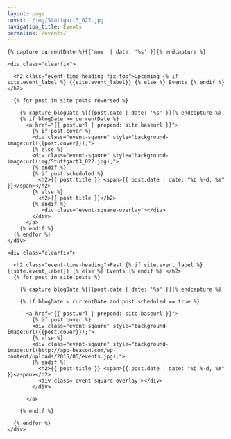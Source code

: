 ```yaml
---
layout: page
cover: '/img/Stuttgart3_022.jpg'
navigation_title: Events
permalink: /events/
---
```



<div class="home">

    {% capture currentDate %}{{'now' | date: '%s' }}{% endcapture %}

    <div class="clearfix">

      <h2 class="event-time-heading fix-top">Upcoming {% if site.event_label %} {{site.event_label}} {% else %} Events {% endif %} </h2>

      {% for post in site.posts reversed %}

        {% capture blogDate %}{{post.date | date: '%s' }}{% endcapture %}
        {% if blogDate >= currentDate %}
          <a href="{{ post.url | prepend: site.baseurl }}">
            {% if post.cover %}
            <div class="event-sqaure" style="background-image:url({{post.cover}});">
            {% else %}
            <div class="event-sqaure" style="background-image:url(img/Stuttgart3_022.jpg);">
            {% endif %}
            {% if post.scheduled %}
              <h2>{{ post.title }} <span>{{ post.date | date: "%b %-d, %Y" }}</span></h2>
            {% else %}
              <h2>{{ post.title }}</h2>
            {% endif %}
               <div class='event-square-overlay'></div>
            </div>
          </a>
        {% endif %}
      {% endfor %}
    </div>

    <div class="clearfix">

      <h2 class="event-time-heading">Past {% if site.event_label %} {{site.event_label}} {% else %} Events {% endif %} </h2>
      {% for post in site.posts %}

        {% capture blogDate %}{{post.date | date: '%s' }}{% endcapture %}

        {% if blogDate < currentDate and post.scheduled == true %}

          <a href="{{ post.url | prepend: site.baseurl }}">
            {% if post.cover %}
            <div class="event-sqaure" style="background-image:url({{post.cover}});">
            {% else %}
            <div class="event-sqaure" style="background-image:url(http://app-beacon.com/wp-content/uploads/2015/05/events.jpg);">
            {% endif %}
              <h2>{{ post.title }} <span>{{ post.date | date: "%b %-d, %Y" }}</span></h2>
              <div class='event-square-overlay'></div>
            </div>

          </a>

        {% endif %}

      {% endfor %}
    </div>

</div>

